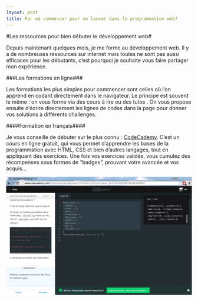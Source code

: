 ```yaml
---
layout: post
title: Par où commencer pour se lancer dans la programmation web?
---
```

#Les ressources pour bien débuter le développement web#

Depuis maintenant quelques mois, je me forme au développement web. Il y a de nombreuses ressources sur internet mais toutes ne sont pas aussi efficaces pour les débutants, c’est pourquoi je souhaite vous faire partager mon expérience.

###Les formations en ligne###

Les formations les plus simples pour commencer sont celles où l’on apprend en codant directement dans le navigateur. Le principe est souvent le même : on vous forme via des cours à lire ou des tutos . On vous propose ensuite d’écrire directement les lignes de codes dans la page pour donner vos solutions à différents challenges. 


####Formation en français####

Je vous conseille de débuter sur le plus connu : [CodeCademy](http://www.codecademy.com/). C’est un cours en ligne gratuit, qui vous permet d’apprendre les bases de la programmation avec HTML, CSS et bien d’autres langages, tout en appliquant des exercices. Une fois vos exercices validés, vous cumulez des récompenses sous formes de “badges”, prouvant votre avancée et vos acquis...


[![codecademy][2]][1]

  [2]: /images/codecademy.png/
  [1]:http://www.codecademy.com/fr/canelli




